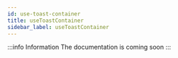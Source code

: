 ```yaml
---
id: use-toast-container
title: useToastContainer
sidebar_label: useToastContainer
---
```


:::info Information
The documentation is coming soon
:::